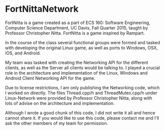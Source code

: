 # FortNittaNetwork

FortNitta is a game created as a part of ECS 160: Software Engineering, Computer Science Department, UC Davis, Fall Quarter 2015, taught by Professor Christopher Nitta. FortNitta is a game inspired by Rampart. 

In the course of the class several functional groups were formed and tasked with developing the original Linux game, as well as ports to Windows, OSX, iOS, and Android.

My team was tasked with creating the Networking API for the different clients, as well as the Server all clients would be talking to. I played a crucial role in the architecture and implementation of the Linux, Windows and Android Client Networking API for the game.

Due to license restrictions, I am only publishing the Networking code, which I worked on directly. The files Thread.cpp/h and ThreadMutex.cpp/h under Linux-Network were provided by Professor Christopher Nitta, along with lots of advise on the architecture and implementation.

Although I wrote a good chunk of this code, I did not write it all and hence cannot share it. If you would like to use this code, please contact me and I'll ask the other members of my team for permission.
